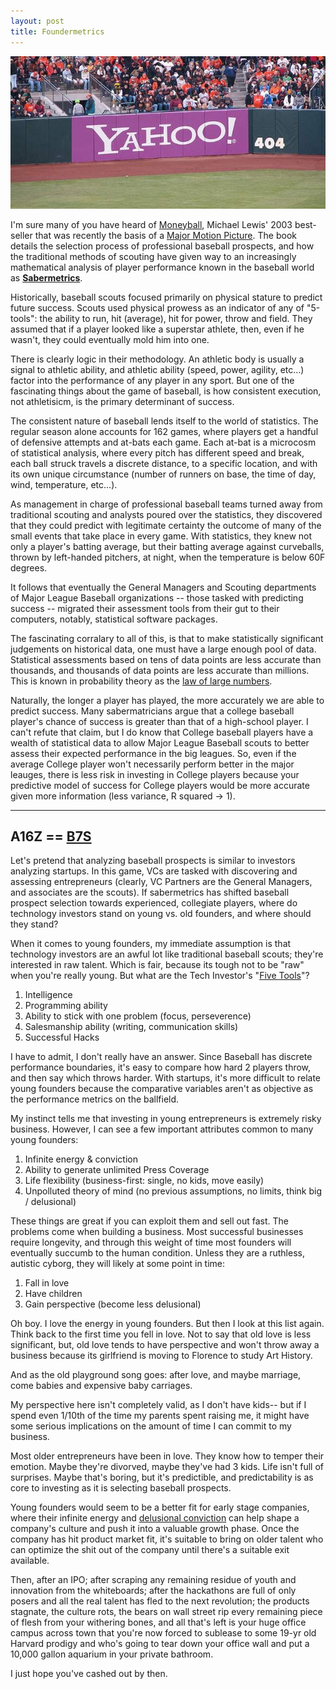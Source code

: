 ```yaml
---
layout: post
title: Foundermetrics
---
```


![Yahoo! 404](/images/yahoo.jpg)

I'm sure many of you have heard of [Moneyball](http://en.wikipedia.org/wiki/Moneyball), Michael Lewis' 2003 best-seller that was recently the basis of a [Major Motion Picture](http://www.imdb.com/title/tt1210166/). The book details the selection process of professional baseball prospects, and how the traditional methods of scouting have given way to an increasingly mathematical analysis of player performance known in the baseball world as [**Sabermetrics**](http://en.wikipedia.org/wiki/Sabermetrics).

Historically, baseball scouts focused primarily on physical stature to predict future success. Scouts used physical prowess as an indicator of any of "5-tools": the ability to run, hit (average), hit for power, throw and field. They assumed that if a player looked like a superstar athlete, then, even if he wasn't, they could eventually mold him into one.

There is clearly logic in their methodology. An athletic body is usually a signal to athletic ability, and athletic ability (speed, power, agility, etc…) factor into the performance of any player in any sport. But one of the fascinating things about the game of baseball, is how consistent execution, not athletisicm, is the primary determinant of success.

The consistent nature of baseball lends itself to the world of statistics. The regular season alone accounts for 162 games, where players get a handful of defensive attempts and at-bats each game. Each at-bat is a microcosm of statistical analysis, where every pitch has different speed and break, each ball struck travels a discrete distance, to a specific location, and with its own unique circumstance (number of runners on base, the time of day, wind, temperature, etc…).

As management in charge of professional baseball teams turned away from traditional scouting and analysts poured over the statistics, they discovered that they could predict with legitimate certainty the outcome of many of the small events that take place in every game. With statistics, they knew not only a player's batting average, but their batting average against curveballs, thrown by left-handed pitchers, at night, when the temperature is below 60F degrees.

It follows that eventually the General Managers and Scouting departments of Major League Baseball organizations -- those tasked with predicting success -- migrated their assessment tools from their gut to their computers, notably, statistical software packages.

The fascinating corralary to all of this, is that to make statistically significant judgements on historical data, one must have a large enough pool of data. Statistical assessments based on tens of data points are less accurate than thousands, and thousands of data points are less accurate than millions. This is known in probability theory as the [law of large numbers](http://en.wikipedia.org/wiki/Law_of_large_numbers).

Naturally, the longer a player has played, the more accurately we are able to predict success. Many sabermatricians argue that a college baseball player's chance of success is greater than that of a high-school player. I can't refute that claim, but I do know that College baseball players have a wealth of statistical data to allow Major League Baseball scouts to better assess their expected performance in the big leagues. So, even if the average College player won't necessarily perform better in the major leauges, there is less risk in investing in College players because your predictive model of success for College players would be more accurate given more information (less variance, R squared -> 1).

<hr />

## A16Z == [B7S](http://en.wikipedia.org/wiki/Bill_James)

Let's pretend that analyzing baseball prospects is similar to investors analyzing startups. In this game, VCs are tasked with discovering and assessing entrepreneurs (clearly, VC Partners are the General Managers, and associates are the scouts). If sabermetrics has shifted baseball prospect selection towards experienced, collegiate players, where do technology investors stand on young vs. old founders, and where should they stand?

When it comes to young founders, my immediate assumption is that  technology investors are an awful lot like traditional baseball scouts; they're interested in raw talent. Which is fair, because its tough not to be "raw" when you're really young. But what are the Tech Investor's "[Five Tools](http://en.wikipedia.org/wiki/Five-tool_player)"?

1. Intelligence
2. Programming ability
3. Ability to stick with one problem (focus, perseverence)
4. Salesmanship ability (writing, communication skills)
5. Successful Hacks

I have to admit, I don't really have an answer. Since Baseball has discrete performance boundaries, it's easy to compare how hard 2 players throw, and then say which throws harder. With startups, it's more difficult to relate young founders because the comparative variables aren't as objective as the performance metrics on the ballfield.

My instinct tells me that investing in young entrepreneurs is extremely risky business. However, I can see a few important attributes common to many young founders:

1. Infinite energy & conviction
2. Ability to generate unlimited Press Coverage
3. Life flexibility (business-first: single, no kids, move easily)
4. Unpolluted theory of mind (no previous assumptions, no limits, think big / delusional)

These things are great if you can exploit them and sell out fast. The problems come when building a business. Most successful businesses require longevity, and through this weight of time most founders will eventually succumb to the human condition. Unless they are a ruthless, autistic cyborg, they will likely at some point in time:

1. Fall in love
2. Have children
3. Gain perspective (become less delusional)

Oh boy. I love the energy in young founders. But then I look at this list again. Think back to the first time you fell in love. Not to say that old love is less significant, but, old love tends to have perspective and won't throw away a business because its girlfriend is moving to Florence to study Art History.

And as the old playground song goes: after love, and maybe marriage, come babies and expensive baby carriages.

My perspective here isn't completely valid, as I don't have kids-- but if I spend even 1/10th of the time my parents spent raising me, it might have some serious implications on the amount of time I can commit to my business.

Most older entrepreneurs have been in love. They know how to temper their emotion. Maybe they're divorved, maybe they've had 3 kids. Life isn't full of surprises. Maybe that's boring, but it's predictible, and predictability is as core to investing as it is selecting baseball prospects.

Young founders would seem to be a better fit for early stage companies, where their infinite energy and [delusional conviction](http://hitting406.com/2012/07/01/delusion.html) can help shape a company's culture and push it into a valuable growth phase. Once the company has hit product market fit, it's suitable to bring on older talent who can optimize the shit out of the company until there's a suitable exit available.

Then, after an IPO; after scraping any remaining residue of youth and innovation from the whiteboards; after the hackathons are full of only posers and all the real talent has fled to the next revolution; the products stagnate, the culture rots, the bears on wall street rip every remaining piece of flesh from your withering bones, and all that's left is your huge office campus across town that you're now forced to sublease to some 19-yr old Harvard prodigy and who's going to tear down your office wall and put a 10,000 gallon aquarium in your private bathroom.

I just hope you've cashed out by then.












